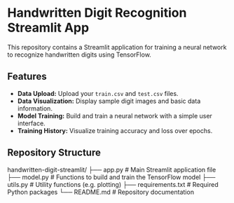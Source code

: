 # Handwritten Digit Recognition Streamlit App

This repository contains a Streamlit application for training a neural network to recognize handwritten digits using TensorFlow.

## Features
- **Data Upload:** Upload your `train.csv` and `test.csv` files.
- **Data Visualization:** Display sample digit images and basic data information.
- **Model Training:** Build and train a neural network with a simple user interface.
- **Training History:** Visualize training accuracy and loss over epochs.

## Repository Structure

handwritten-digit-streamlit/
├── app.py             # Main Streamlit application file
├── model.py           # Functions to build and train the TensorFlow model
├── utils.py           # Utility functions (e.g. plotting)
├── requirements.txt   # Required Python packages
└── README.md          # Repository documentation
